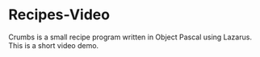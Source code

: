 # Recipes-Video

Crumbs is a small recipe program written in Object Pascal using Lazarus. This is a short video demo.
